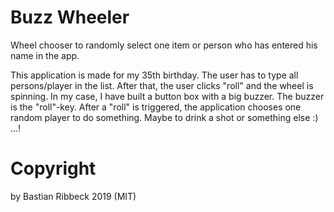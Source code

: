 # Buzz Wheeler

Wheel chooser to randomly select one item or person who has entered his name in the app.

This application is made for my 35th birthday. The user has to type all persons/player in the list. After that, the user clicks "roll" and the wheel is spinning. In my case, I have built a button box with a big buzzer. The buzzer is the "roll"-key.
After a "roll" is triggered, the application chooses one random player to do something. Maybe to drink a shot or something else :) ...!

# Copyright

by Bastian Ribbeck 2019 (MIT)